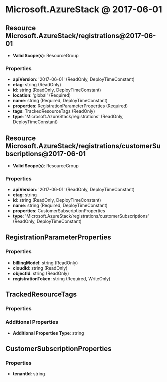 # Microsoft.AzureStack @ 2017-06-01

## Resource Microsoft.AzureStack/registrations@2017-06-01
* **Valid Scope(s)**: ResourceGroup
### Properties
* **apiVersion**: '2017-06-01' (ReadOnly, DeployTimeConstant)
* **etag**: string (ReadOnly)
* **id**: string (ReadOnly, DeployTimeConstant)
* **location**: 'global' (Required)
* **name**: string (Required, DeployTimeConstant)
* **properties**: RegistrationParameterProperties (Required)
* **tags**: TrackedResourceTags (ReadOnly)
* **type**: 'Microsoft.AzureStack/registrations' (ReadOnly, DeployTimeConstant)

## Resource Microsoft.AzureStack/registrations/customerSubscriptions@2017-06-01
* **Valid Scope(s)**: ResourceGroup
### Properties
* **apiVersion**: '2017-06-01' (ReadOnly, DeployTimeConstant)
* **etag**: string
* **id**: string (ReadOnly, DeployTimeConstant)
* **name**: string (Required, DeployTimeConstant)
* **properties**: CustomerSubscriptionProperties
* **type**: 'Microsoft.AzureStack/registrations/customerSubscriptions' (ReadOnly, DeployTimeConstant)

## RegistrationParameterProperties
### Properties
* **billingModel**: string (ReadOnly)
* **cloudId**: string (ReadOnly)
* **objectId**: string (ReadOnly)
* **registrationToken**: string (Required, WriteOnly)

## TrackedResourceTags
### Properties
### Additional Properties
* **Additional Properties Type**: string

## CustomerSubscriptionProperties
### Properties
* **tenantId**: string

